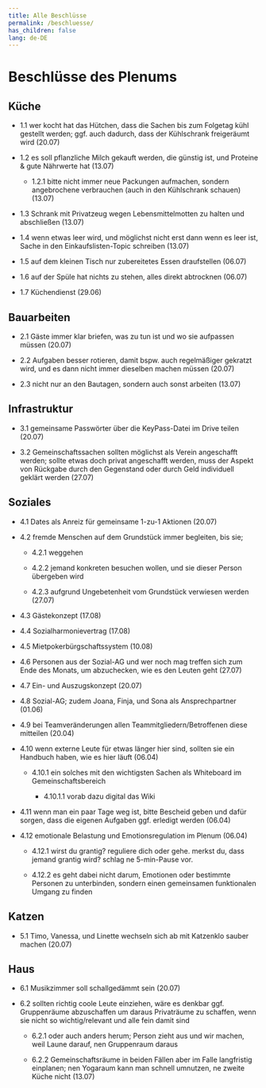 ```yaml
---
title: Alle Beschlüsse
permalink: /beschluesse/
has_children: false
lang: de-DE
---
```


# Beschlüsse des Plenums

## Küche

- 1.1 wer kocht hat das Hütchen, dass die Sachen bis zum Folgetag kühl gestellt werden; ggf. auch dadurch, dass der Kühlschrank freigeräumt wird (20.07)
    
- 1.2 es soll pflanzliche Milch gekauft werden, die günstig ist, und Proteine & gute Nährwerte hat (13.07)
    
    - 1.2.1 bitte nicht immer neue Packungen aufmachen, sondern angebrochene verbrauchen (auch in den Kühlschrank schauen) (13.07)
        
- 1.3 Schrank mit Privatzeug wegen Lebensmittelmotten zu halten und abschließen (13.07)
    
- 1.4 wenn etwas leer wird, und möglichst nicht erst dann wenn es leer ist, Sache in den Einkaufslisten-Topic schreiben (13.07)
    
- 1.5 auf dem kleinen Tisch nur zubereitetes Essen draufstellen (06.07)
    
- 1.6 auf der Spüle hat nichts zu stehen, alles direkt abtrocknen (06.07)
    
- 1.7 Küchendienst (29.06)
    

  

## Bauarbeiten

- 2.1 Gäste immer klar briefen, was zu tun ist und wo sie aufpassen müssen (20.07)
    
- 2.2 Aufgaben besser rotieren, damit bspw. auch regelmäßiger gekratzt wird, und es dann nicht immer dieselben machen müssen (20.07)
    
- 2.3 nicht nur an den Bautagen, sondern auch sonst arbeiten (13.07)
    

  

## Infrastruktur

- 3.1 gemeinsame Passwörter über die KeyPass-Datei im Drive teilen (20.07)
    
- 3.2 Gemeinschaftssachen sollten möglichst als Verein angeschafft werden; sollte etwas doch privat angeschafft werden, muss der Aspekt von Rückgabe durch den Gegenstand oder durch Geld individuell geklärt werden (27.07)
    

  

  

## Soziales

- 4.1 Dates als Anreiz für gemeinsame 1-zu-1 Aktionen (20.07)
    
- 4.2 fremde Menschen auf dem Grundstück immer begleiten, bis sie;
    
    - 4.2.1 weggehen
        
    - 4.2.2 jemand konkreten besuchen wollen, und sie dieser Person übergeben wird
        
    - 4.2.3 aufgrund Ungebetenheit vom Grundstück verwiesen werden (27.07)
        
- 4.3 Gästekonzept (17.08)
    
- 4.4 Sozialharmonievertrag (17.08)
    
- 4.5 Mietpokerbürgschaftssystem (10.08)
    
- 4.6 Personen aus der Sozial-AG und wer noch mag treffen sich zum Ende des Monats, um abzuchecken, wie es den Leuten geht (27.07)
    
- 4.7 Ein- und Auszugskonzept (20.07)
    
- 4.8 Sozial-AG; zudem Joana, Finja, und Sona als Ansprechpartner (01.06)
    
- 4.9 bei Teamveränderungen allen Teammitgliedern/Betroffenen diese mitteilen (20.04)
    
- 4.10 wenn externe Leute für etwas länger hier sind, sollten sie ein Handbuch haben, wie es hier läuft (06.04)
    
    - 4.10.1 ein solches mit den wichtigsten Sachen als Whiteboard im Gemeinschaftsbereich
        
        - 4.10.1.1 vorab dazu digital das Wiki
            
- 4.11 wenn man ein paar Tage weg ist, bitte Bescheid geben und dafür sorgen, dass die eigenen Aufgaben ggf. erledigt werden (06.04)
    
- 4.12 emotionale Belastung und Emotionsregulation im Plenum (06.04)
    
    - 4.12.1 wirst du grantig? reguliere dich oder gehe. merkst du, dass jemand grantig wird? schlag ne 5-min-Pause vor.
        
    - 4.12.2 es geht dabei nicht darum, Emotionen oder bestimmte Personen zu unterbinden, sondern einen gemeinsamen funktionalen Umgang zu finden
        

  

  

  

## Katzen

- 5.1 Timo, Vanessa, und Linette wechseln sich ab mit Katzenklo sauber machen (20.07)
    

  

## Haus

- 6.1 Musikzimmer soll schallgedämmt sein (20.07)
    
- 6.2 sollten richtig coole Leute einziehen, wäre es denkbar ggf. Gruppenräume abzuschaffen um daraus Privaträume zu schaffen, wenn sie nicht so wichtig/relevant und alle fein damit sind
    
    - 6.2.1 oder auch anders herum; Person zieht aus und wir machen, weil Laune darauf, nen Gruppenraum daraus
        
    - 6.2.2 Gemeinschaftsräume in beiden Fällen aber im Falle langfristig einplanen; nen Yogaraum kann man schnell umnutzen, ne zweite Küche nicht (13.07)